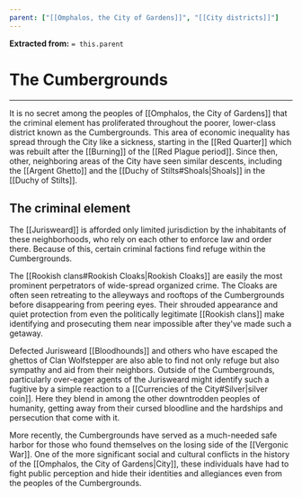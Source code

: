 ```yaml
---
parent: ["[[Omphalos, the City of Gardens]]", "[[City districts]]"]
---
```

**Extracted from:** `= this.parent`
# The Cumbergrounds

---

It is no secret among the peoples of [[Omphalos, the City of Gardens]] that the criminal element has proliferated throughout the poorer, lower-class district known as the Cumbergrounds. This area of economic inequality has spread through the City like a sickness, starting in the [[Red Quarter]] which was rebuilt after the [[Burning]] of the [[Red Plague period]]. Since then, other, neighboring areas of the City have seen similar descents, including the [[Argent Ghetto]] and the [[Duchy of Stilts#Shoals|Shoals]] in the [[Duchy of Stilts]].

## The criminal element

The [[Jurisweard]] is afforded only limited jurisdiction by the inhabitants of these neighborhoods, who rely on each other to enforce law and order there. Because of this, certain criminal factions find refuge within the Cumbergrounds.

The [[Rookish clans#Rookish Cloaks|Rookish Cloaks]] are easily the most prominent perpetrators of wide-spread organized crime. The Cloaks are often seen retreating to the alleyways and rooftops of the Cumbergrounds before disappearing from peering eyes. Their shrouded appearance and quiet protection from even the politically legitimate [[Rookish clans]] make identifying and prosecuting them near impossible after they've made such a getaway.

Defected Jurisweard [[Bloodhounds]] and others who have escaped the ghettos of Clan Wolfstepper are also able to find not only refuge but also sympathy and aid from their neighbors. Outside of the Cumbergrounds, particularly over-eager agents of the Jurisweard might identify such a fugitive by a simple reaction to a [[Currencies of the City#Silver|silver coin]]. Here they blend in among the other downtrodden peoples of humanity, getting away from their cursed bloodline and the hardships and persecution that come with it.

More recently, the Cumbergrounds have served as a much-needed safe harbor for those who found themselves on the losing side of the [[Vergonic War]]. One of the more significant social and cultural conflicts in the history of the [[Omphalos, the City of Gardens|City]], these individuals have had to fight public perception and hide their identities and allegiances even from the peoples of the Cumbergrounds.